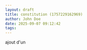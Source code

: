 ```yaml
---
layout: draft
title: constitution (1757229162969)
author: John Doe
date: 2025-09-07 09:12:42
tags:
---
```

ajout d'un
